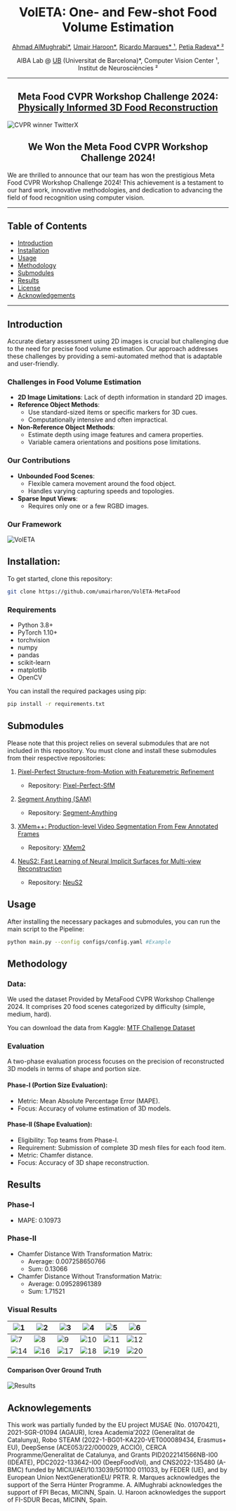 <div align="center">
  <h1>VolETA: One- and Few-shot Food Volume Estimation</h1>
  <p>
    <a href="https://www.linkedin.com/in/amughrabi/">Ahmad AlMughrabi*</a>, 
    <a href="https://www.linkedin.com/in/umair-haroon-8729611ab">Umair Haroon*</a>, 
    <a href="https://www.linkedin.com/in/ricardo-marques-a3128847/">Ricardo Marques* ¹</a>, 
    <a href="https://www.linkedin.com/in/petia-radeva-71651334/">Petia Radeva* ²</a>
  </p>
  <p>
    AIBA Lab @ <a href="https://web.ub.edu/web/ub/">UB</a> (Universitat de Barcelona)*,
    Computer Vision Center ¹,
    Institut de Neurosciències ²
  </p>
</div>

-----

<div align="center">
  <h2>Meta Food CVPR Workshop Challenge 2024: <a href="https://sites.google.com/view/cvpr-metafood-2024/challenge">Physically Informed 3D Food Reconstruction</a></h2>
</div>

![CVPR winner TwitterX](https://github.com/umairharon/VolETA-MetaFood/assets/88880739/7982f8c5-4b41-4b0c-86e9-9eadba990f18)

<div align="center">
  <h2>We Won the Meta Food CVPR Workshop Challenge 2024!</h2>
</div>

We are thrilled to announce that our team has won the prestigious Meta Food CVPR Workshop Challenge 2024! This achievement is a testament to our hard work, innovative methodologies, and dedication to advancing the field of food recognition using computer vision.

-----

## Table of Contents

- [Introduction](#introduction)
- [Installation](#installation)
- [Usage](#usage)
- [Methodology](#methodology)
- [Submodules](#submodules)
- [Results](#results)
- [License](#license)
- [Acknowledgements](#acknowledgements)

-----

## Introduction

Accurate dietary assessment using 2D images is crucial but challenging due to the need for precise food volume estimation. Our approach addresses these challenges by providing a semi-automated method that is adaptable and user-friendly.

### Challenges in Food Volume Estimation

- **2D Image Limitations**: Lack of depth information in standard 2D images.
- **Reference Object Methods**: 
  - Use standard-sized items or specific markers for 3D cues.
  - Computationally intensive and often impractical.
- **Non-Reference Object Methods**:
  - Estimate depth using image features and camera properties.
  - Variable camera orientations and positions pose limitations.

### Our Contributions

- **Unbounded Food Scenes**:
  - Flexible camera movement around the food object.
  - Handles varying capturing speeds and topologies.
- **Sparse Input Views**:
  - Requires only one or a few RGBD images.

### Our Framework

![VolETA](https://github.com/umairharon/VolETA-MetaFood/assets/88880739/36a646eb-d2eb-4c2d-8995-47b223b61c49)


## Installation:

To get started, clone this repository:

```bash 
git clone https://github.com/umairharon/VolETA-MetaFood

```

### Requirements

- Python 3.8+
- PyTorch 1.10+
- torchvision
- numpy
- pandas
- scikit-learn
- matplotlib
- OpenCV

You can install the required packages using pip:

```bash
pip install -r requirements.txt
```

## Submodules

Please note that this project relies on several submodules that are not included in this repository. You must clone and install these submodules from their respective repositories:

1. [Pixel-Perfect Structure-from-Motion with Featuremetric Refinement](https://arxiv.org/pdf/2108.08291)
      - Repository: [Pixel-Perfect-SfM](https://github.com/cvg/pixel-perfect-sfm)

2. [Segment Anything (SAM)](https://ai.meta.com/research/publications/segment-anything/)
      - Repository: [Segment-Anything](https://github.com/facebookresearch/segment-anything)

3. [XMem++: Production-level Video Segmentation From Few Annotated Frames](https://arxiv.org/pdf/2307.15958)
      - Repository: [XMem2](https://github.com/mbzuai-metaverse/XMem2?tab=readme-ov-file)

4. [NeuS2: Fast Learning of Neural Implicit Surfaces for Multi-view Reconstruction](https://arxiv.org/abs/2212.05231)
      - Repository: [NeuS2](https://github.com/19reborn/NeuS2?tab=readme-ov-file)

## Usage

After installing the necessary packages and submodules, you can run the main script to the Pipeline:

```bash
python main.py --config configs/config.yaml #Example
```
## Methodology

### Data:
We used the dataset Provided by MetaFood CVPR Workshop Challenge 2024. It comprises 20 food scenes  categorized by difficulty (simple, medium, hard).  

You can download the data from Kaggle: [MTF Challenge Dataset](https://www.kaggle.com/competitions/cvpr-metafood-3d-food-reconstruction-challenge/data)

### Evaluation
A two-phase evaluation process focuses on the precision of reconstructed 3D models in terms of shape and portion size.

#### Phase-I (Portion Size Evaluation):
- Metric: Mean Absolute Percentage Error (MAPE).
- Focus: Accuracy of volume estimation of 3D models.

#### Phase-II (Shape Evaluation):
- Eligibility: Top teams from Phase-I.
- Requirement: Submission of complete 3D mesh files for each food item.
- Metric: Chamfer distance.
- Focus: Accuracy of 3D shape reconstruction.

## Results

### Phase-I
- MAPE: 0.10973

### Phase-II
- Chamfer Distance With Transformation Matrix:
  - Average: 0.007258650766
  - Sum: 0.13066
- Chamfer Distance Without Transformation Matrix:
    - Average: 0.09528961389
    - Sum: 1.71521

### Visual Results

| ![1](https://github.com/GCVCG/VolETA-MetaFood/assets/88880739/da79f623-0cbe-4ff1-bd07-ad230fabd318) | ![2](https://github.com/GCVCG/VolETA-MetaFood/assets/88880739/4133aace-0770-4c0c-91fa-5f92e7133904) | ![3](https://github.com/GCVCG/VolETA-MetaFood/assets/88880739/54f4c111-9d29-44a8-96b6-a99455e258ba) | ![4](https://github.com/GCVCG/VolETA-MetaFood/assets/88880739/dc8f2fc7-b8f0-476d-a5ff-3122a6330f67) | ![5](https://github.com/GCVCG/VolETA-MetaFood/assets/88880739/dfb7972d-7687-468f-b572-e45e82808ab6) | ![6](https://github.com/GCVCG/VolETA-MetaFood/assets/88880739/ece9a850-4495-4b75-abe5-e5ad706199c8) |
| -------------- | -------------- | -------------- | -------------- | -------------- | -------------- |
| ![7](https://github.com/GCVCG/VolETA-MetaFood/assets/88880739/5467754d-022a-4b3d-9e98-e3e2507c3745) | ![8](https://github.com/GCVCG/VolETA-MetaFood/assets/88880739/51e9c2ad-b89c-4960-ad38-3fe93fc20f4f) | ![9](https://github.com/GCVCG/VolETA-MetaFood/assets/88880739/464239c2-7ef7-46d7-9180-bde2cf59c263) | ![10](https://github.com/GCVCG/VolETA-MetaFood/assets/88880739/25cc7f42-16f6-4b0a-b8c2-fb6d93d463bc) | ![11](https://github.com/GCVCG/VolETA-MetaFood/assets/88880739/da9d1f1d-b7da-4c2a-bbaa-fae27464c4be) | ![12](https://github.com/GCVCG/VolETA-MetaFood/assets/88880739/e0c63852-026a-476f-8989-11c108ac042f) |
| ![14](https://github.com/GCVCG/VolETA-MetaFood/assets/88880739/c33114cb-9be9-4e3f-b3da-108818d65b13)| ![16](https://github.com/GCVCG/VolETA-MetaFood/assets/88880739/8d524726-b24f-4ab5-8613-b3290a986266) | ![17](https://github.com/GCVCG/VolETA-MetaFood/assets/88880739/834da62a-6e03-4e68-b87f-1b1741f18079) | ![18](https://github.com/GCVCG/VolETA-MetaFood/assets/88880739/5026569f-96cc-49c8-ad99-715d939d0e77) | ![19](https://github.com/GCVCG/VolETA-MetaFood/assets/88880739/e195e724-c728-40ef-99c2-d917e7f2788d) | ![20](https://github.com/GCVCG/VolETA-MetaFood/assets/88880739/858b4c77-57af-4893-ab2f-c60dd5e4daaa) |

#### Comparison Over Ground Truth
![Results](https://github.com/GCVCG/VolETA-MetaFood/assets/88880739/abf9cd58-fc0f-490e-992c-3be10a815b93)

## Acknowlegements
This work was partially funded by the EU project MUSAE (No. 01070421), 2021-SGR-01094 (AGAUR), Icrea Academia’2022 (Generalitat de Catalunya), Robo STEAM (2022-1-BG01-KA220-VET000089434, Erasmus+ EU), DeepSense (ACE053/22/000029, ACCIÓ), CERCA Programme/Generalitat de Catalunya, and Grants PID2022141566NB-I00 (IDEATE), PDC2022-133642-I00 (DeepFoodVol), and CNS2022-135480 (A-BMC) funded by MICIU/AEI/10.13039/501100 011033, by FEDER (UE), and by European Union NextGenerationEU/ PRTR. R. Marques acknowledges the support of the Serra Húnter Programme. A. AlMughrabi acknowledges the support of FPI Becas, MICINN, Spain. U. Haroon acknowledges the support of FI-SDUR Becas, MICINN, Spain.
    
